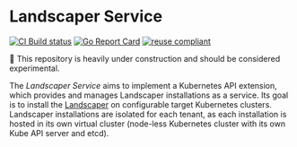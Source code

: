 # Landscaper Service


[![CI Build status](https://concourse.ci.gardener.cloud/api/v1/teams/gardener/pipelines/gardener-master/jobs/master-head-update-job/badge)](https://concourse.ci.gardener.cloud/teams/gardener/pipelines/landscaper-service-main/jobs/main-head-update-job)
[![Go Report Card](https://goreportcard.com/badge/github.com/gardener/landscaper)](https://goreportcard.com/report/github.com/gardener/landscaper-service)
[![reuse compliant](https://reuse.software/badge/reuse-compliant.svg)](https://reuse.software/)

🚧 This repository is heavily under construction and should be considered experimental.

The _Landscaper Service_ aims to implement a Kubernetes API extension, which provides and manages Landscaper installations as a service.
Its goal is to install the [Landscaper](https://github.com/gardener/landscaper) on configurable target Kubernetes clusters. Landscaper installations are isolated for each tenant, as each installation is hosted in its own virtual cluster (node-less Kubernetes cluster with its own Kube API server and etcd).  
